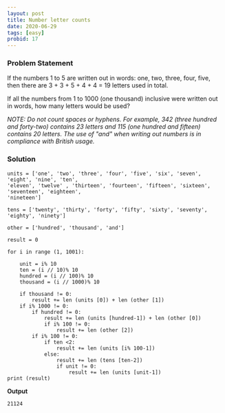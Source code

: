 ```yaml
---
layout: post
title: Number letter counts
date: 2020-06-29
tags: [easy]
probid: 17
---
```


### Problem Statement

If the numbers 1 to 5 are written out in words: one, two, three, four, five, then there are 3 + 3 + 5 + 4 + 4 = 19 letters used in total.

If all the numbers from 1 to 1000 (one thousand) inclusive were written out in words, how many letters would be used?


*NOTE: Do not count spaces or hyphens. For example, 342 (three hundred and forty-two) contains 23 letters and 115 (one hundred and fifteen) contains 20 letters. The use of "and" when writing out numbers is in compliance with British usage.*

### Solution

```
units = ['one', 'two', 'three', 'four', 'five', 'six', 'seven', 'eight', 'nine', 'ten', 
'eleven', 'twelve' , 'thirteen', 'fourteen', 'fifteen', 'sixteen', 'seventeen', 'eighteen', 
'nineteen']

tens = ['twenty', 'thirty', 'forty', 'fifty', 'sixty', 'seventy', 'eighty', 'ninety']

other = ['hundred', 'thousand', 'and']

result = 0

for i in range (1, 1001):
  
    unit = i% 10
    ten = (i // 10)% 10
    hundred = (i // 100)% 10
    thousand = (i // 1000)% 10
   
    if thousand != 0:
        result += len (units [0]) + len (other [1])
    if i% 1000 != 0:
        if hundred != 0:
            result += len (units [hundred-1]) + len (other [0])
            if i% 100 != 0:
                result += len (other [2])
        if i% 100 != 0:
            if ten <2:
                result += len (units [i% 100-1])
            else:
                result += len (tens [ten-2])
                if unit != 0:
                    result += len (units [unit-1])
print (result)
```

**Output**

```
21124
```

